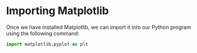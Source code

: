 # Importing Matplotlib

Once we have installed Matplotlib, we can import it into our Python program using the following command:

```python
import matplotlib.pyplot as plt
```
